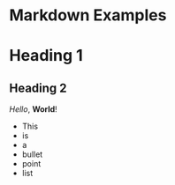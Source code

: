 # Markdown Examples
# Heading 1
## Heading 2

*Hello*, **World**!

* This
* is
* a
* bullet
* point
* list
